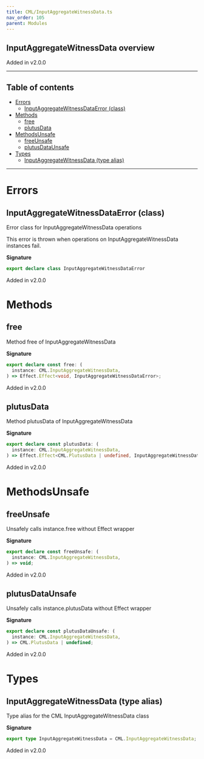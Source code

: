 ```yaml
---
title: CML/InputAggregateWitnessData.ts
nav_order: 105
parent: Modules
---
```


## InputAggregateWitnessData overview

Added in v2.0.0

---

<h2 class="text-delta">Table of contents</h2>

- [Errors](#errors)
  - [InputAggregateWitnessDataError (class)](#inputaggregatewitnessdataerror-class)
- [Methods](#methods)
  - [free](#free)
  - [plutusData](#plutusdata)
- [MethodsUnsafe](#methodsunsafe)
  - [freeUnsafe](#freeunsafe)
  - [plutusDataUnsafe](#plutusdataunsafe)
- [Types](#types)
  - [InputAggregateWitnessData (type alias)](#inputaggregatewitnessdata-type-alias)

---

# Errors

## InputAggregateWitnessDataError (class)

Error class for InputAggregateWitnessData operations

This error is thrown when operations on InputAggregateWitnessData instances fail.

**Signature**

```ts
export declare class InputAggregateWitnessDataError
```

Added in v2.0.0

# Methods

## free

Method free of InputAggregateWitnessData

**Signature**

```ts
export declare const free: (
  instance: CML.InputAggregateWitnessData,
) => Effect.Effect<void, InputAggregateWitnessDataError>;
```

Added in v2.0.0

## plutusData

Method plutusData of InputAggregateWitnessData

**Signature**

```ts
export declare const plutusData: (
  instance: CML.InputAggregateWitnessData,
) => Effect.Effect<CML.PlutusData | undefined, InputAggregateWitnessDataError>;
```

Added in v2.0.0

# MethodsUnsafe

## freeUnsafe

Unsafely calls instance.free without Effect wrapper

**Signature**

```ts
export declare const freeUnsafe: (
  instance: CML.InputAggregateWitnessData,
) => void;
```

Added in v2.0.0

## plutusDataUnsafe

Unsafely calls instance.plutusData without Effect wrapper

**Signature**

```ts
export declare const plutusDataUnsafe: (
  instance: CML.InputAggregateWitnessData,
) => CML.PlutusData | undefined;
```

Added in v2.0.0

# Types

## InputAggregateWitnessData (type alias)

Type alias for the CML InputAggregateWitnessData class

**Signature**

```ts
export type InputAggregateWitnessData = CML.InputAggregateWitnessData;
```

Added in v2.0.0
